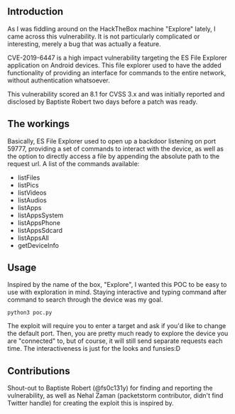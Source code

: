 ## Introduction
As I was fiddling around on the HackTheBox machine "Explore" lately, I came across this vulnerability. It is not particularly complicated or interesting, merely a bug that was actually a feature. 

CVE-2019-6447 is a high impact vulnerability targeting the ES File Explorer application on Android devices. This file explorer used to have the added functionality of providing an interface for commands to the entire network, without authentication whatsoever.

This vulnerability scored an 8.1 for CVSS 3.x and was initially reported and disclosed by Baptiste Robert two days before a patch was ready. 

## The workings
Basically, ES File Explorer used to open up a backdoor listening on port 59777, providing a set of commands to interact with the device, as well as the option to directly access a file by appending the absolute path to the request url. A list of the commands available:
- listFiles
- listPics
- listVideos
- listAudios
- listApps
- listAppsSystem
- listAppsPhone
- listAppsSdcard
- listAppsAll
- getDeviceInfo

## Usage
Inspired by the name of the box, "Explore", I wanted this POC to be easy to use with exploration in mind. Staying interactive and typing command after command to search through the device was my goal. 

`python3 poc.py`

The exploit will require you to enter a target and ask if you'd like to change the default port. Then, you are pretty much ready to explore the device you are "connected" to, but of course, it will still send separate requests each time. The interactiveness is just for the looks and funsies:D

## Contributions
Shout-out to Baptiste Robert (@fs0c131y) for finding and reporting the vulnerability, as well as Nehal Zaman (packetstorm contributor, didn't find Twitter handle) for creating the exploit this is inspired by.
